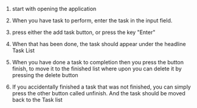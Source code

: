 1. start with opening the application

2. When you have task to perform, enter the task in the input field. 

3. press either the add task button, or press the key "Enter"

4. When that has been done, the task should appear under the headline Task List

5. When you have done a task to completion then you press the button finish, to move it to the finished list where upon you can delete it by pressing the  delete button

6. If you accidentally finished a task that was not finished, you can simply press the other button called unfinish. And the task should be moved back to the Task list